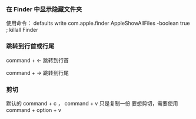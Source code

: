 
### 在 Finder 中显示隐藏文件夹

使用命令：
defaults write com.apple.finder AppleShowAllFiles -boolean true ; killall Finder

### 跳转到行首或行尾

command + <- 跳转到行首

command + -> 跳转到行尾

### 剪切
默认的 command + c ， command + v 只是复制一份
要想剪切，需要使用 command + option + v
